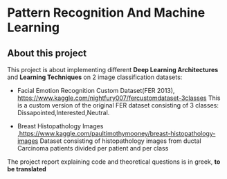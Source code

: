 # Pattern Recognition And Machine Learning

## About this project

This project is about implementing different **Deep Learning Architectures** and **Learning Techniques** on 2 image classification datasets:
- Facial Emotion Recognition Custom Dataset(FER 2013), https://www.kaggle.com/nightfury007/fercustomdataset-3classes
This is a custom version of the original FER dataset consisting of 3 classes: Dissapointed,Interested,Neutral.

- Breast Histopathology Images ,https://www.kaggle.com/paultimothymooney/breast-histopathology-images
Dataset consisting of histopathology images from ductal Carcinoma patients divided per patient and per class

The project report explaining code and theoretical questions is in greek, **to be translated** 

